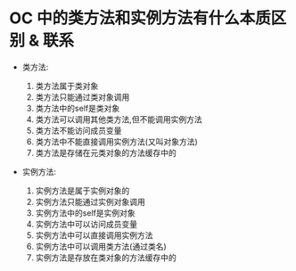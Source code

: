 # OC 中的类方法和实例方法有什么本质区别 & 联系

* 类方法:
    
    1. 类方法属于类对象
    2. 类方法只能通过类对象调用
    3. 类方法中的self是类对象
    4. 类方法可以调用其他类方法,但不能调用实例方法
    5. 类方法不能访问成员变量
    6. 类方法中不能直接调用实例方法(又叫对象方法)
    7. 类方法是存储在元类对象的方法缓存中的
    
* 实例方法:

    1. 实例方法是属于实例对象的
    2. 实例方法只能通过实例对象调用
    3. 实例方法中的self是实例对象
    4. 实例方法中可以访问成员变量
    5. 实例方法中可以直接调用实例方法
    6. 实例方法中可以调用类方法(通过类名)
    7. 实例方法是存放在类对象的方法缓存中的